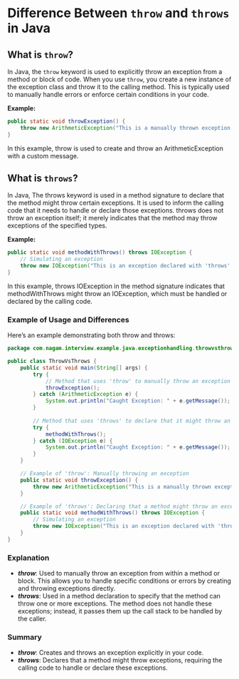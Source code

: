 # Difference Between `throw` and `throws` in Java

## What is `throw`?

In Java, the `throw` keyword is used to explicitly throw an exception from a method or block of code. When you use `throw`, you create a new instance of the exception class and throw it to the calling method. This is typically used to manually handle errors or enforce certain conditions in your code.

**Example:**

```java
public static void throwException() {
    throw new ArithmeticException("This is a manually thrown exception.");
}
```
In this example, throw is used to create and throw an ArithmeticException with a custom message.

## What is `throws`?

In Java, The throws keyword is used in a method signature to declare that the method might throw certain exceptions. It is used to inform the calling code that it needs to handle or declare those exceptions. throws does not throw an exception itself; it merely indicates that the method may throw exceptions of the specified types.

**Example:**

```java
public static void methodWithThrows() throws IOException {
    // Simulating an exception
    throw new IOException("This is an exception declared with 'throws'.");
}

```
In this example, throws IOException in the method signature indicates that methodWithThrows might throw an IOException, which must be handled or declared by the calling code.

### Example of Usage and Differences

Here’s an example demonstrating both throw and throws:

```java
package com.nagam.interview.example.java.exceptionhandling.throwvsthrows;

public class ThrowVsThrows {
    public static void main(String[] args) {
        try {
            // Method that uses 'throw' to manually throw an exception
            throwException();
        } catch (ArithmeticException e) {
            System.out.println("Caught Exception: " + e.getMessage());
        }
        
        // Method that uses 'throws' to declare that it might throw an exception
        try {
            methodWithThrows();
        } catch (IOException e) {
            System.out.println("Caught Exception: " + e.getMessage());
        }
    }

    // Example of 'throw': Manually throwing an exception
    public static void throwException() {
        throw new ArithmeticException("This is a manually thrown exception.");
    }

    // Example of 'throws': Declaring that a method might throw an exception
    public static void methodWithThrows() throws IOException {
        // Simulating an exception
        throw new IOException("This is an exception declared with 'throws'.");
    }
}

```

### Explanation
- ***throw***: Used to manually throw an exception from within a method or block. This allows you to handle specific conditions or errors by creating and throwing exceptions directly.
- ***throws***: Used in a method declaration to specify that the method can throw one or more exceptions. The method does not handle these exceptions; instead, it passes them up the call stack to be handled by the caller.


### Summary

- ***throw***: Creates and throws an exception explicitly in your code.
- ***throws***: Declares that a method might throw exceptions, requiring the calling code to handle or declare these exceptions.
